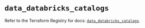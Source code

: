# `data_databricks_catalogs`

Refer to the Terraform Registry for docs: [`data_databricks_catalogs`](https://registry.terraform.io/providers/databricks/databricks/1.94.0/docs/data-sources/catalogs).
